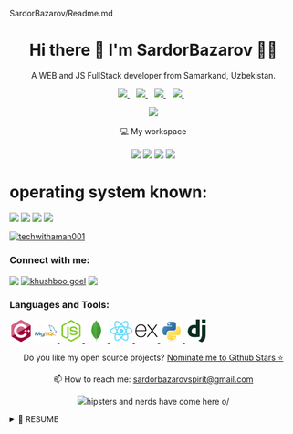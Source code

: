 SardorBazarov/Readme.md



<h1 align='center'>
  Hi there 👋 I'm SardorBazarov 👨‍💻
</h1>

<p align='center'>
  A WEB and JS FullStack developer from Samarkand, Uzbekistan.
</p>



<p align='center'>
  
  <a href="https://www.linkedin.com/in/sardorbazarov/">
    <img src="https://img.shields.io/badge/linkedin-%230077B5.svg?&style=for-the-badge&logo=linkedin&logoColor=white" />
  </a>&nbsp;&nbsp;
  <a href="https://instagram.com/sardor_bazarov_m">
    <img src="https://img.shields.io/badge/instagram-%23E4405F.svg?&style=for-the-badge&logo=instagram&logoColor=white" />        
  </a>&nbsp;&nbsp;
	 <a href="https://facebook.com/sardor_bazarov_m">
    <img src="https://img.shields.io/badge/Facebook-%230077B5.svg?&style=for-the-badge&logo=facebook&logoColor=white" />        
  </a>&nbsp;&nbsp;
	 <a href="https://t.me/Sardor_Bazarov">
    <img src="https://img.shields.io/badge/Telegram-%230077B5.svg?&style=for-the-badge&logo=telegram&logoColor=white" />        
  </a>&nbsp;&nbsp;
  
</p>

<p align='center'>
  <a href="#"><img src="https://github-readme-stats.vercel.app/api?username=sardorbazarov&show_icons=true&count_private=true&theme=dark" width="350"></a>
</p>

<p align='center'>
  💻 My workspace<br/><br/>
  <img src="https://img.shields.io/badge/windows-%230078D6.svg?&style=for-the-badge&logo=windows&logoColor=white" />
  <img src="https://img.shields.io/badge/intel-core%20i5%2010th-%230071C5.svg?&style=for-the-badge&logo=intel&logoColor=white" />
  <img src="https://img.shields.io/badge/RAM-16GB-%230071C5.svg?&style=for-the-badge&logoColor=white" />
  <img src="https://img.shields.io/badge/nvidia-gtx%201650-%2376B900.svg?&style=for-the-badge&logo=nvidia&logoColor=white" />
</p>


# operating system known:
  <img src="https://img.shields.io/badge/Windows-0078D6?style=for-the-badge&logo=windows&logoColor=white">
  <img src="https://img.shields.io/badge/Ubuntu-E95420?style=for-the-badge&logo=ubuntu&logoColor=white">
  <img src="https://img.shields.io/badge/iOS-000000?style=for-the-badge&logo=ios&logoColor=white">
  <img src="https://img.shields.io/badge/android-000000?style=for-the-badge&logo=android&logoColor=white">
  

<p align="left"> <a href="https://github.com/ryo-ma/github-profile-trophy"><img src="https://github-profile-trophy.vercel.app/?username=techwithaman001" alt="techwithaman001" /></a> </p>
 
<h3 align="left">Connect with me:</h3>
<p align="left">

<a href="https://www.linkedin.com/in/aman-yerwarkar-5357611a6/" target="_blank"><img align="center" src="https://img.shields.io/badge/LinkedIn-0077B5?style=for-the-badge&logo=linkedin&logoColor=white"   /></a>
<a href="https://www.youtube.com/channel/UCUTus97_l3qzZBL_Zbdp2gw" target="_blank"><img align="center" src="https://img.shields.io/badge/YouTube-FF0000?style=for-the-badge&logo=youtube&logoColor=white" alt="khushboo goel" /></a>
<a href="https://github.com/techwithaman001" target="_blank"><img align="center" src=" https://img.shields.io/badge/GitHub-100000?style=for-the-badge&logo=github&logoColor=white" /></a>
  
 
</p>

<h3 align="left">Languages and Tools:</h3>
<p align="left"> 
<img src="https://raw.githubusercontent.com/devicons/devicon/master/icons/cplusplus/cplusplus-original.svg" alt="cplusplus" width="40" height="40"/> </a>
<a href="https://www.w3schools.com/cs/" target="_blank"> <a href="https://golang.org" target="_blank"> 
<a href="https://www.mysql.com/" target="_blank"> <img src="https://raw.githubusercontent.com/devicons/devicon/master/icons/mysql/mysql-original-wordmark.svg" alt="mysql" width="40" height="40"/> </a> 
<a href="https://www.nodejs.com/" target="_blank"> <img src="https://raw.githubusercontent.com/devicons/devicon/master/icons/nodejs/nodejs-original.svg" alt="nodejs" width="40" height="40"/> </a>
<a href="https://www.mongodb.org/" target="_blank"> <img src="https://raw.githubusercontent.com/devicons/devicon/master/icons/mongodb/mongodb-original.svg" alt="mongodb" width="40" height="40"/> </a>
<a href="https://www.react.org/" target="_blank"> <img src="https://raw.githubusercontent.com/devicons/devicon/master/icons/react/react-original.svg" alt="react" width="40" height="40"/> </a>
<a href="https://www.expressjs.org/" target="_blank"> <img src="https://raw.githubusercontent.com/devicons/devicon/master/icons/express/express-original.svg" alt="expressjs" width="40" height="40"/> </a>
<a href="https://www.python.org" target="_blank"> <img src="https://raw.githubusercontent.com/devicons/devicon/master/icons/python/python-original.svg" alt="python" width="40" height="40"/> </a> 
<a href="https://www.django.org" target="_blank"> <img src="https://github.com/devicons/devicon/blob/master/icons/django/django-plain.svg" alt="django" width="40" height="40"/> </a> </p>	



<p align='center'>
  Do you like my open source projects? <a href='https://stars.github.com/nominate/'>Nominate me to Github Stars ⭐</a>
</p>

<!-- <details align='center'>
  <summary>:zap: My workspace specs</summary>
</details>-->

<p align='center'>
  📫 How to reach me: <a href='mailto:sardorbazarovspirit@gmail.com'>sardorbazarovspirit@gmail.com</a>
</p>
<p align='center'>
  <a href="#"><img src="https://badges.pufler.dev/visits/alexandresanlim/alexandresanlim"></a>hipsters and nerds have come here o/
</p>

<details>
  <summary>📃 RESUME </summary>


## Education

- 📖 **Web Development**\
📆 2018 -moment\ (Uncompleated)
📍 **Tashkent University of Information and Technologies ** - Tashkent, Uzbekistan .
  
  📆 2020 -moment\ (Uncompleated)
  📍 **Tokyo Institute of Technology ** - Tokyo, Japan .

## Experience

- 👨‍💻 **JS WEB DEVELOPER **\
📆 2018 - 2020\
📍 **ARBA SAVDO MCHJ** \ www.arba.uz - Tashkent, Uzbekistan  
  

	
- 👨‍💻 **JS & OpenCart Developer, Copyrighter**\
📆 2020 - 2021\
📍 **"PIXYZ ALLIANCE" MChJ** \ www.bozor.com - Tashkent, Uzbekistan  
	 

		
  		
  		
<img align="right" src="https://img.shields.io/badge/Azure-0089D6?logo=microsoft-azure&logoColor=white" />
<img align="right" src="https://img.shields.io/badge/SQL%20Server-CC2927?logo=microsoft-sql-server&logoColor=white" />
<img align="right" src="https://img.shields.io/badge/Github-181717?logo=github&logoColor=white" />
<img align="right" src="https://img.shields.io/badge/UWP-0089D6?logo=microsoft&logoColor=white" />

- 👨‍💻 **Interpreter, Copyrighter **\	
		📆 June 2020 - Sep 2020\
		📍 **"ASAXIY BOOKS" MChJ** \ AsaxiyBooks - Tashkent, Uzbekistan  

<img align="right" src="https://img.shields.io/badge/SQL%20Server-CC2927?logo=microsoft-sql-server&logoColor=white" />
<img align="right" src="https://img.shields.io/badge/html5-E34F26?logo=html5&logoColor=white" />
<img align="right" src="https://img.shields.io/badge/css3-1572B6?logo=css3&logoColor=white" />
<img align="right" src="https://img.shields.io/badge/bootstrap-563D7C?logo=bootstrap&logoColor=white" />
- 👨‍💻 **Truck Dispatcher**\
	📆 June 2019 -moment\	
	
	📍 **“ HASAN OGULLARI ULUSLARARASI NAKLIYECILIK “ MChJ** \ - Tashkent, Uzbekistan	

<img align="right" src="https://img.shields.io/badge/Windows-0078D6?logo=windows&logoColor=white" />
<img align="right" src="https://img.shields.io/badge/Microsoft%20Excel-217346?logo=microsoft-excel&logoColor=white" />
<img align="right" src="https://img.shields.io/badge/Microsoft%20Office-D83B01?logo=microsoft-office&logoColor=white" />



- 👨‍💻 **Logistic & Shipping Agent**\
	📆 2018 -moment\	
	
	📍 **"ISMAIL SOPRAS" MChJ** \ - Samarkand, Uzbekistan  

## Skills

<img align="right" src="https://img.shields.io/badge/(My)SQL-4479A1?logo=mysql&logoColor=white" />
<img align="right" src="https://img.shields.io/badge/BASH-4EAA25?logo=gnu-bash&logoColor=white" />
<img align="right" src="https://img.shields.io/badge/Python-3776AB?logo=python&logoColor=white" />
<img align="right" src="https://img.shields.io/badge/C++-00599C?logo=c%2B%2B&logoColor=white" />

**Programming**

<img align="right" src="https://img.shields.io/badge/Arch-1793D1?logo=arch-linux&logoColor=white" />
<img align="right" src="https://img.shields.io/badge/Debian-A81D33?logo=debian&logoColor=white" />
<img align="right" src="https://img.shields.io/badge/Ubuntu-E95420?logo=ubuntu&logoColor=white" />
<img align="right" src="https://img.shields.io/badge/Windows-0078D6?logo=windows&logoColor=white" />

**Operating Systems**

	
	
<img align="right" src="https://img.shields.io/badge/Uzbek-mother tongue-green?" />
<img align="right" src="https://img.shields.io/badge/English-IELTS 7.0-blue?" />
<img align="right" src="https://img.shields.io/badge/Japan-N4-blue?" />
<img align="right" src="https://img.shields.io/badge/Russian-green?" />
<img align="right" src="https://img.shields.io/badge/Turkish-green?" />
<img align="right" src="https://img.shields.io/badge/Tajik-green?" />



</details>
  

<!--
**alexandresanlim/alexandresanlim** is a ✨ _special_ ✨ repository because its `README.md` (this file) appears on your GitHub profile.

Here are some ideas to get you started:

- 🔭 I’m currently working on ...
- 🌱 I’m currently learning ...
- 👯 I’m looking to collaborate on ...
- 🤔 I’m looking for help with ...
- 💬 Ask me about ...
- 📫 How to reach me: ...
- 😄 Pronouns: ...
- ⚡ Fun fact: ...
-->












